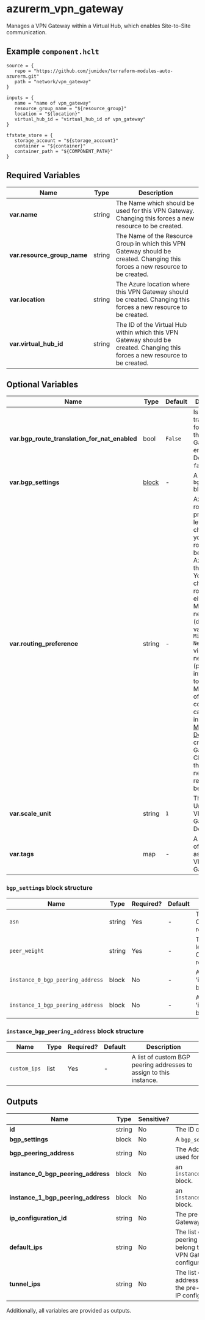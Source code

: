 # azurerm_vpn_gateway

Manages a VPN Gateway within a Virtual Hub, which enables Site-to-Site communication.

## Example `component.hclt`

```hcl
source = {
   repo = "https://github.com/jumidev/terraform-modules-auto-azurerm.git" 
   path = "network/vpn_gateway" 
}

inputs = {
   name = "name of vpn_gateway" 
   resource_group_name = "${resource_group}" 
   location = "${location}" 
   virtual_hub_id = "virtual_hub_id of vpn_gateway" 
}

tfstate_store = {
   storage_account = "${storage_account}" 
   container = "${container}" 
   container_path = "${COMPONENT_PATH}" 
}

```

## Required Variables

| Name | Type |  Description |
| ---- | --------- |  ----------- |
| **var.name** | string |  The Name which should be used for this VPN Gateway. Changing this forces a new resource to be created. | 
| **var.resource_group_name** | string |  The Name of the Resource Group in which this VPN Gateway should be created. Changing this forces a new resource to be created. | 
| **var.location** | string |  The Azure location where this VPN Gateway should be created. Changing this forces a new resource to be created. | 
| **var.virtual_hub_id** | string |  The ID of the Virtual Hub within which this VPN Gateway should be created. Changing this forces a new resource to be created. | 

## Optional Variables

| Name | Type |  Default  |  Description |
| ---- | --------- |  ----------- | ----------- |
| **var.bgp_route_translation_for_nat_enabled** | bool |  `False`  |  Is BGP route translation for NAT on this VPN Gateway enabled? Defaults to `false`. | 
| **var.bgp_settings** | [block](#bgp_settings-block-structure) |  -  |  A `bgp_settings` block. | 
| **var.routing_preference** | string |  -  |  Azure routing preference lets you to choose how your traffic routes between Azure and the internet. You can choose to route traffic either via the Microsoft network (default value, `Microsoft Network`), or via the ISP network (public internet, set to `Internet`). More context of the configuration can be found in the [Microsoft Docs](https://docs.microsoft.com/azure/virtual-wan/virtual-wan-site-to-site-portal#gateway) to create a VPN Gateway. Changing this forces a new resource to be created. | 
| **var.scale_unit** | string |  `1`  |  The Scale Unit for this VPN Gateway. Defaults to `1`. | 
| **var.tags** | map |  -  |  A mapping of tags to assign to the VPN Gateway. | 

### `bgp_settings` block structure

| Name | Type | Required? | Default | Description |
| ---- | ---- | --------- | ------- | ----------- |
| `asn` | string | Yes | - | The ASN of the BGP Speaker. Changing this forces a new resource to be created. |
| `peer_weight` | string | Yes | - | The weight added to Routes learned from this BGP Speaker. Changing this forces a new resource to be created. |
| `instance_0_bgp_peering_address` | block | No | - | An 'instance_bgp_peering_address' block. |
| `instance_1_bgp_peering_address` | block | No | - | An 'instance_bgp_peering_address' block. |

### `instance_bgp_peering_address` block structure

| Name | Type | Required? | Default | Description |
| ---- | ---- | --------- | ------- | ----------- |
| `custom_ips` | list | Yes | - | A list of custom BGP peering addresses to assign to this instance. |



## Outputs

| Name | Type | Sensitive? | Description |
| ---- | ---- | --------- | --------- |
| **id** | string | No  | The ID of the VPN Gateway. | 
| **bgp_settings** | block | No  | A `bgp_settings` block. | 
| **bgp_peering_address** | string | No  | The Address which should be used for the BGP Peering. | 
| **instance_0_bgp_peering_address** | block | No  | an `instance_bgp_peering_address` block. | 
| **instance_1_bgp_peering_address** | block | No  | an `instance_bgp_peering_address` block. | 
| **ip_configuration_id** | string | No  | The pre-defined id of VPN Gateway IP Configuration. | 
| **default_ips** | string | No  | The list of default BGP peering addresses which belong to the pre-defined VPN Gateway IP configuration. | 
| **tunnel_ips** | string | No  | The list of tunnel public IP addresses which belong to the pre-defined VPN Gateway IP configuration. | 

Additionally, all variables are provided as outputs.
